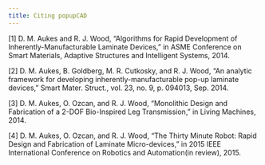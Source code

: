 ```yaml
---
title: Citing popupCAD
---
```


[1] D. M. Aukes and R. J. Wood, “Algorithms for Rapid Development of Inherently-Manufacturable Laminate Devices,” in ASME Conference on Smart Materials, Adaptive Structures and Intelligent Systems, 2014.

[2] D. M. Aukes, B. Goldberg, M. R. Cutkosky, and R. J. Wood, “An analytic framework for developing inherently-manufacturable pop-up laminate devices,” Smart Mater. Struct., vol. 23, no. 9, p. 094013, Sep. 2014.

[3] D. M. Aukes, O. Ozcan, and R. J. Wood, “Monolithic Design and Fabrication of a 2-DOF Bio-Inspired Leg Transmission,” in Living Machines, 2014.

[4] D. M. Aukes, O. Ozcan, and R. J. Wood, “The Thirty Minute Robot: Rapid Design and Fabrication of Laminate Micro-devices,” in 2015 IEEE International Conference on Robotics and Automation(in review), 2015.
